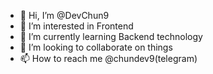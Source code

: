 - 👋 Hi, I’m @DevChun9
- 👀 I’m interested in Frontend
- 🌱 I’m currently learning Backend technology
- 💞️ I’m looking to collaborate on things
- 📫 How to reach me @chundev9(telegram)

<!---
DevChun9/DevChun9 is a ✨ special ✨ repository because its `README.md` (this file) appears on your GitHub profile.
You can click the Preview link to take a look at your changes.
--->
